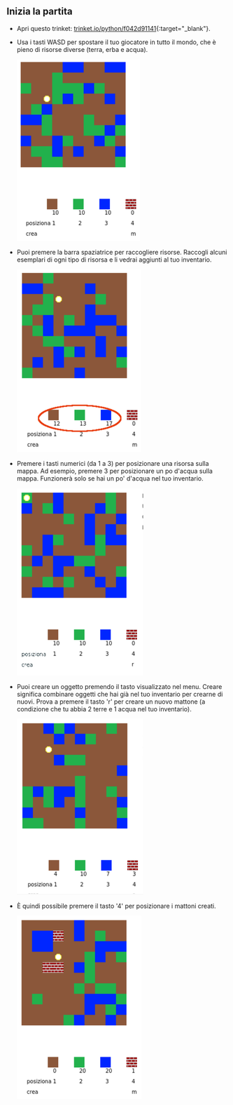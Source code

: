 ## Inizia la partita

+ Apri questo trinket: [trinket.io/python/f042d91141](https://trinket.io/python/f042d91141){:target="_blank"}.

+ Usa i tasti WASD per spostare il tuo giocatore in tutto il mondo, che è pieno di risorse diverse (terra, erba e acqua).
    
    ![schermata](images/craft-move.png)

+ Puoi premere la barra spaziatrice per raccogliere risorse. Raccogli alcuni esemplari di ogni tipo di risorsa e li vedrai aggiunti al tuo inventario.
    
    ![schermata](images/craft-pickup.png)

+ Premere i tasti numerici (da 1 a 3) per posizionare una risorsa sulla mappa. Ad esempio, premere 3 per posizionare un po d'acqua sulla mappa. Funzionerà solo se hai un po' d'acqua nel tuo inventario.
    
    ![schermata](images/craft-place-water.png)

+ Puoi creare un oggetto premendo il tasto visualizzato nel menu. Creare significa combinare oggetti che hai già nel tuo inventario per crearne di nuovi. Prova a premere il tasto 'r' per creare un nuovo mattone (a condizione che tu abbia 2 terre e 1 acqua nel tuo inventario).
    
    ![schermata](images/craft-craft-brick.png)

+ È quindi possibile premere il tasto '4' per posizionare i mattoni creati.
    
    ![schermata](images/craft-place-brick.png)